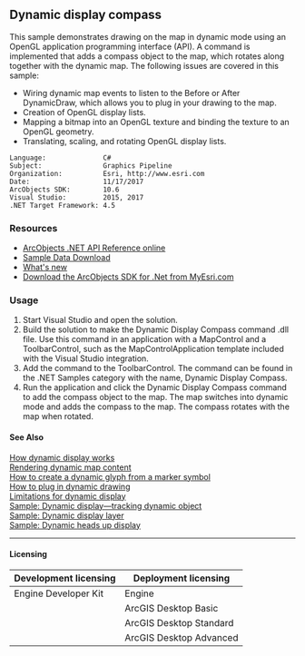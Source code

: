 ## Dynamic display compass

  <div xmlns="http://www.w3.org/1999/xhtml" xmlns:my="http://schemas.microsoft.com/office/infopath/2003/myXSD/2006-02-10T23:25:53">This sample demonstrates drawing on the map in dynamic mode using an OpenGL application programming interface (API). A command is implemented that adds a compass object to the map, which rotates along together with the dynamic map. The following issues are covered in this sample: </div>

*   Wiring dynamic map events to listen to the Before or After DynamicDraw, which allows you to plug in your drawing to the map.
*   Creation of OpenGL display lists.
*   Mapping a bitmap into an OpenGL texture and binding the texture to an OpenGL geometry.
*   Translating, scaling, and rotating OpenGL display lists.   


<!-- TODO: Fill this section below with metadata about this sample-->
```
Language:              C#
Subject:               Graphics Pipeline
Organization:          Esri, http://www.esri.com
Date:                  11/17/2017
ArcObjects SDK:        10.6
Visual Studio:         2015, 2017
.NET Target Framework: 4.5
```

### Resources

* [ArcObjects .NET API Reference online](http://desktop.arcgis.com/en/arcobjects/latest/net/webframe.htm)  
* [Sample Data Download](../../releases)  
* [What's new](http://desktop.arcgis.com/en/arcobjects/latest/net/webframe.htm#05247c04-bfd9-4e36-ae09-bc6e833c3b14.htm)  
* [Download the ArcObjects SDK for .Net from MyEsri.com](https://my.esri.com/)  

### Usage
1. Start Visual Studio and open the solution.  
1. Build the solution to make the Dynamic Display Compass command .dll file. Use this command in an application with a MapControl and a ToolbarControl, such as the MapControlApplication template included with the Visual Studio integration.  
1. Add the command to the ToolbarControl. The command can be found in the .NET Samples category with the name, Dynamic Display Compass.  
1. Run the application and click the Dynamic Display Compass command to add the compass object to the map. The map switches into dynamic mode and adds the compass to the map. The compass rotates with the map when rotated.  







#### See Also  
[How dynamic display works](http://desktop.arcgis.com/search/?q=How%20dynamic%20display%20works&p=0&language=en&product=arcobjects-sdk-dotnet&version=&n=15&collection=help)  
[Rendering dynamic map content](http://desktop.arcgis.com/search/?q=Rendering%20dynamic%20map%20content&p=0&language=en&product=arcobjects-sdk-dotnet&version=&n=15&collection=help)  
[How to create a dynamic glyph from a marker symbol](http://desktop.arcgis.com/search/?q=How%20to%20create%20a%20dynamic%20glyph%20from%20a%20marker%20symbol&p=0&language=en&product=arcobjects-sdk-dotnet&version=&n=15&collection=help)  
[How to plug in dynamic drawing](http://desktop.arcgis.com/search/?q=How%20to%20plug%20in%20dynamic%20drawing&p=0&language=en&product=arcobjects-sdk-dotnet&version=&n=15&collection=help)  
[Limitations for dynamic display](http://desktop.arcgis.com/search/?q=Limitations%20for%20dynamic%20display&p=0&language=en&product=arcobjects-sdk-dotnet&version=&n=15&collection=help)  
[Sample: Dynamic display—tracking dynamic object](../../../Net/GraphicsPipeline/DynamicObjectTracking)  
[Sample: Dynamic display layer](../../../Net/GraphicsPipeline/MyDynamicLayer)  
[Sample: Dynamic heads up display](../../../Net/GraphicsPipeline/DynamicDisplayHUD)  


---------------------------------

#### Licensing  
| Development licensing | Deployment licensing | 
| ------------- | ------------- | 
| Engine Developer Kit | Engine |  
|  | ArcGIS Desktop Basic |  
|  | ArcGIS Desktop Standard |  
|  | ArcGIS Desktop Advanced |  


